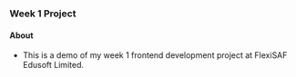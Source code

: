 ### Week 1 Project

#### About
- This is a demo of my week 1 frontend development project at FlexiSAF Edusoft Limited.
